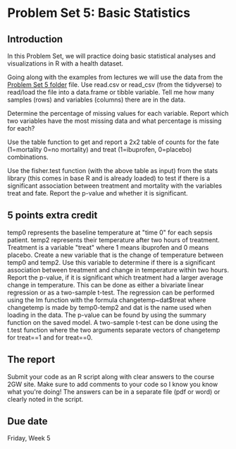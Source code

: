 # Problem Set 5: Basic Statistics

## Introduction

In this Problem Set, we will practice doing basic statistical analyses and visualizations in R with a health dataset.  

Going along with the examples from lectures we will use the data from the [Problem Set 5 folder](https://github.com/gwcbi/ResearchAnalytics/blob/master/ProblemSets/PS5/sepsis.csv) file.  Use read.csv or read_csv (from the tidyverse) to read/load the file into a data.frame or tibble variable.  Tell me how many samples (rows) and variables (columns) there are in the data.

Determine the percentage of missing values for each variable.  Report which two variables have the most missing data and what percentage is missing for each?

Use the table function to get and report a 2x2 table of counts for the fate (1=mortality 0=no mortality) and treat (1=ibuprofen, 0=placebo) combinations.

Use the fisher.test function (with the above table as input) from the stats library (this comes in base R and is already loaded) to test if there is a significant association between treatment and mortality with the variables treat and fate. Report the p-value and whether it is significant.

## 5 points extra credit
temp0 represents the baseline temperature at "time 0" for each sepsis patient.  temp2 represents their temperature after two hours of treatment.  Treatment is a variable "treat" where 1 means ibuprofen and 0 means placebo.  Create a new variable that is the change of temperature between temp0 and temp2.  Use this variable to determine if there is a significant association between treatment and change in temperature within two hours.  Report the p-value, if it is significant which treatment had a larger average change in temperature. This can be done as either a bivariate linear regression or as a two-sample t-test.  The regression can be performed using the lm function with the formula changetemp~dat$treat where changetemp is made by temp0-temp2 and dat is the name used when loading in the data. The p-value can be found by using the summary function on the saved model. A two-sample t-test can be done using the t.test function where the two arguments separate vectors of changetemp for treat==1 and for treat==0.


## The report

Submit your code as an R script along with clear answers to the course 2GW site. Make sure to add comments to your code so I know you know what you're doing! The answers can be in a separate file (pdf or word) or clearly noted in the script.

## Due date

Friday, Week 5
